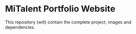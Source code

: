 # MiTalent Portfolio Website

This repository (will) contain the complete project, images and dependencies.
